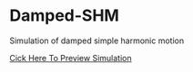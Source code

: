 # Damped-SHM
Simulation of damped simple harmonic motion

[Cick Here To Preview Simulation](https://rawcdn.githack.com/z81980440/Damped-SHM/dd04b3dd5e629f81d0d00e16b8a46e9a02d73412/Exports/Damped%20Simple%20Harmonic%20Motion.html)
